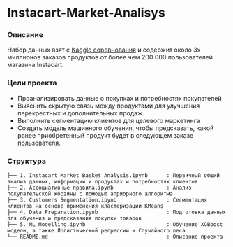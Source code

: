 # Instacart-Market-Analisys

### Описание

Набор данных взят с [Kaggle cоревнования](https://www.kaggle.com/competitions/instacart-market-basket-analysis/data) и содержит около 3х миллионов заказов продуктов от более чем 200 000 пользователей магазина Instacart. 


### Цели проекта

- Проанализировать данные о покупках и потребностях покупателей
- Выяснить скрытую связь между продуктами для улучшения перекрестных и дополнительных продаж.
- Выполнить сегментацию клиентов для целевого маркетинга
- Создать модель машинного обучения, чтобы предсказать, какой ранее приобретенный продукт будет в следующем заказе пользователя.


### Структура

```
├── 1. Instacart Market Basket Analysis.ipynb      : Первичный общий анализ данных, информации и продуктах и потребностях клиентов
├── 2. Ассоциативные правила.ipynb                 : Анализ покупательской корзины с помощью априорного алгоритма
├── 3. Customers Segmentation.ipynb                : Сегментация клиентов на основе применения кластеризации KMeans
├── 4. Data Preparation.ipynb                      : Подготовка данных для обучения и предсказания покупки товаров
├── 5. ML Modelling.ipynb                          : Обучение XGBoost модели, а также Логистической регрессии и Случайного леса
└── README.md                                      : Описание проекта
```
